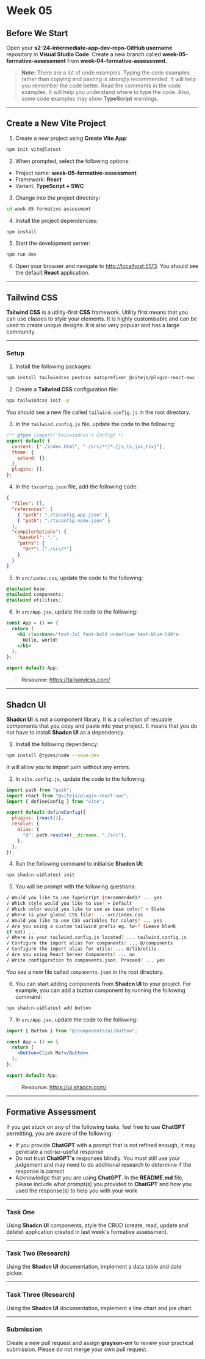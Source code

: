 # Week 05

## Before We Start

Open your **s2-24-intermediate-app-dev-repo-GitHub username** repository in **Visual Studio Code**. Create a new branch called **week-05-formative-assessment** from **week-04-formative-assessment**.

> **Note:** There are a lot of code examples. Typing the code examples rather than copying and pasting is strongly recommended. It will help you remember the code better. Read the comments in the code examples. It will help you understand where to type the code. Also, some code examples may show **TypeScript** warnings.

---

## Create a New Vite Project

1. Create a new project using **Create Vite App**:

```bash
npm init vite@latest
```

2. When prompted, select the following options:

- Project name: **week-05-formative-assessment**
- Framework: **React**
- Variant: **TypeScript + SWC**

3. Change into the project directory:

```bash
cd week-05-formative-assessment
```

4. Install the project dependencies:

```bash
npm install
```

5. Start the development server:

```bash
npm run dev
```

6. Open your browser and navigate to <http://localhost:5173>. You should see the default **React** application.

---

## Tailwind CSS

**Tailwind CSS** is a utility-first **CSS** framework. Utility first means that you can use classes to style your elements. It is highly customisable and can be used to create unique designs. It is also very popular and has a large community.

---

### Setup

1. Install the following packages:

```bash
npm install tailwindcss postcss autoprefixer @vitejs/plugin-react-swc --save-dev
```

2. Create a **Tailwind CSS** configuration file:

```bash
npx tailwindcss init -p
```

You should see a new file called `tailwind.config.js` in the root directory.

3. In the `tailwind.config.js` file, update the code to the following:

```js
/** @type {import('tailwindcss').Config} */
export default {
  content: ["./index.html", "./src/**/*.{js,ts,jsx,tsx}"],
  theme: {
    extend: {},
  },
  plugins: [],
};
```

4. In the `tsconfig.json` file, add the following code:

```json
{
  "files": [],
  "references": [
    { "path": "./tsconfig.app.json" },
    { "path": "./tsconfig.node.json" }
  ],
  "compilerOptions": {
    "baseUrl": ".",
    "paths": {
      "@/*": ["./src/*"]
    }
  }
}
```

5. In `src/index.css`, update the code to the following:

```css
@tailwind base;
@tailwind components;
@tailwind utilities;
```

6. In `src/App.jsx`, update the code to the following:

```jsx
const App = () => {
  return (
    <h1 className="text-3xl font-bold underline text-blue-500">
      Hello, world!
    </h1>
  );
};

export default App;
```

> **Resource:** https://tailwindcss.com/

---

## Shadcn UI

**Shadcn UI** is not a component library. It is a collection of resuable components that you copy and paste into your project. It means that you do not have to install **Shadcn UI** as a dependency.

1. Install the following dependency:

```bash
npm install @types/node --save-dev
```

It will allow you to import `path` without any errors.

2. In `vite.config.js`, update the code to the following:

```js
import path from "path";
import react from "@vitejs/plugin-react-swc";
import { defineConfig } from "vite";

export default defineConfig({
  plugins: [react()],
  resolve: {
    alias: {
      "@": path.resolve(__dirname, "./src"),
    },
  },
});
```


4. Run the following command to initialise **Shadcn UI**:

```bash
npx shadcn-ui@latest init
```

5. You will be prompt with the following questions:

```bash
√ Would you like to use TypeScript (recommended)? ... yes
√ Which style would you like to use? » Default
√ Which color would you like to use as base color? » Slate
√ Where is your global CSS file? ... src/index.css
√ Would you like to use CSS variables for colors? ... yes
√ Are you using a custom tailwind prefix eg. tw-? (Leave blank
if not) ...
√ Where is your tailwind.config.js located? ... tailwind.config.js
√ Configure the import alias for components: ... @/components
√ Configure the import alias for utils: ... @/lib/utils
√ Are you using React Server Components? ... no
√ Write configuration to components.json. Proceed? ... yes
```

You see a new file called `components.json` in the root directory.

6. You can start adding components from **Shadcn UI** to your project. For example, you can add a button component by running the following command:

```bash
npx shadcn-ui@latest add button
```

7. In `src/App.jsx`, update the code to the following:

```jsx
import { Button } from "@/components/ui/button";

const App = () => {
  return (
    <Button>Click Me!</Button>
  );
};

export default App;
```

> **Resource:** <https://ui.shadcn.com/>

---

## Formative Assessment

If you get stuck on any of the following tasks, feel free to use **ChatGPT** permitting, you are aware of the following:

- If you provide **ChatGPT** with a prompt that is not refined enough, it may generate a not-so-useful response
- Do not trust **ChatGPT's** responses blindly. You must still use your judgement and may need to do additional research to determine if the response is correct
- Acknowledge that you are using **ChatGPT**. In the **README.md** file, please include what prompt(s) you provided to **ChatGPT** and how you used the response(s) to help you with your work

---

### Task One

Using **Shadcn UI** components, style the CRUD (create, read, update and delete) application created in last week's formative assessment. 

---

### Task Two (Research)

Using the **Shadcn UI** documentation, implement a data table and date picker.

---

### Task Three (Research)

Using the **Shadcn UI** documentation, implement a line chart and pie chart.

---

### Submission

Create a new pull request and assign **grayson-orr** to review your practical submission. Please do not merge your own pull request.

